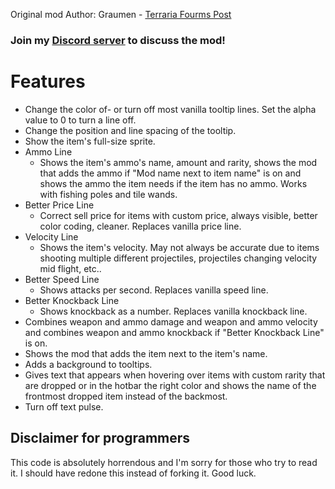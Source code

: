 Original mod Author: Graumen - [Terraria Fourms Post](https://forums.terraria.org/index.php?threads/true-tooltips-1-4.89106/)


### Join my [Discord server](https://discord.gg/MKcjBKwBVu) to discuss the mod!

# Features

- Change the color of- or turn off most vanilla tooltip lines. Set the alpha value to 0 to turn a line off.
- Change the position and line spacing of the tooltip.
- Show the item's full-size sprite.
- Ammo Line
  - Shows the item's ammo's name, amount and rarity, shows the mod that adds the ammo if "Mod name next to item name" is on and shows the ammo the item needs if the item has no ammo. Works with fishing poles and tile wands.
- Better Price Line
  - Correct sell price for items with custom price, always visible, better color coding, cleaner. Replaces vanilla price line.
- Velocity Line
  - Shows the item's velocity. May not always be accurate due to items shooting multiple different projectiles, projectiles changing velocity mid flight, etc..
- Better Speed Line
  - Shows attacks per second. Replaces vanilla speed line.
- Better Knockback Line
  - Shows knockback as a number. Replaces vanilla knockback line.
- Combines weapon and ammo damage and weapon and ammo velocity and combines weapon and ammo knockback if "Better Knockback Line" is on.
- Shows the mod that adds the item next to the item's name.
- Adds a background to tooltips.
- Gives text that appears when hovering over items with custom rarity that are dropped or in the hotbar the right color and shows the name of the frontmost dropped item instead of the backmost.
- Turn off text pulse.

## Disclaimer for programmers
This code is absolutely horrendous and I'm sorry for those who try to read it. I should have redone this instead of forking it. Good luck.

